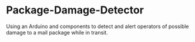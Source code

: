 # Package-Damage-Detector
Using an Arduino and components to detect and alert operators of possible damage to a mail package while in transit.

